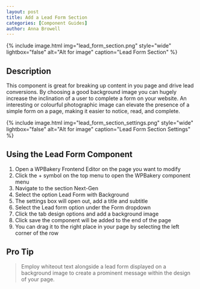 ```yaml
---
layout: post
title: Add a Lead Form Section
categories: [Component Guides]
author: Anna Browell
---
```

{% include image.html img="lead_form_section.png" style="wide" lightbox="false" alt="Alt for image" caption="Lead Form Section" %}


## Description

This component is great for breaking up content in you page and drive lead conversions. By choosing a good background image you can hugely increase the inclination of a user to complete a form on your website. An interesting or colourful photographic image can elevate the presence of a simple form on a page, making it easier to notice, read, and complete.

{% include image.html img="lead_form_section_settings.png" style="wide" lightbox="false" alt="Alt for image" caption="Lead Form Section Settings" %}


## Using the Lead Form Component

1. Open a WPBakery Frontend Editor on the page you want to modify
2. Click the + symbol on the top menu to open the WPBakery component menu
3. Navigate to the section Next-Gen
4. Select the option Lead Form with Background
5. The settings box will open out, add a title and subtitle
6. Select the Lead form option under the Form dropdown
7. Click the tab design options and add a background image
8. Click save the component will be added to the end of the page
9. You can drag it to the right place in your page by selecting the left corner of the row

## Pro Tip
> Employ whiteout text alongside a lead form displayed on a background image to create a prominent message within the design of your page.

